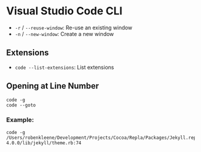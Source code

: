 # Visual Studio Code CLI

- `-r` / `--reuse-window`: Re-use an existing window
- `-n` / `--new-window`: Create a new window

## Extensions

- `code --list-extensions`: List extensions

## Opening at Line Number

	code -g
	code --goto

### Example:

	code -g /Users/robenkleene/Development/Projects/Cocoa/Repla/Packages/Jekyll.replaplugin/Contents/Resources/bundle/ruby/2.4.0/gems/jekyll-4.0.0/lib/jekyll/theme.rb:74
